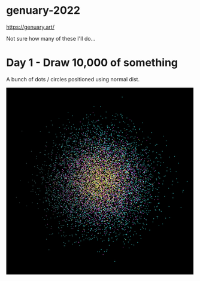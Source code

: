 # genuary-2022

https://genuary.art/

Not sure how many of these I'll do...

# Day 1 - Draw 10,000 of something

A bunch of dots / circles positioned using normal dist.

![day 1](day1/day1.png)
